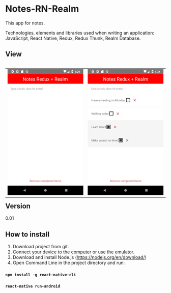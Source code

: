 # Notes-RN-Realm

This app for notes.

Technologies, elements and libraries used when writing an application:
JavaScript, React Native, Redux, Redux Thunk, Realm Database.


## View
<table align="left" width="100%">
  <tbody>
      <td colspan="1"> <img src="./img/screenshot_1.png" alt=" screenshot"/> </td>
      <td colspan="2"> <img src="./img/screenshot_2.png" alt=" screenshot"/> </td>
  </tbody>
</table>

## Version
0.01

## How to install
1) Download project from git.
2) Connect your device to the computer or use the emulator.
3) Download and install Node.js (https://nodejs.org/en/download/)
2) Open Command Line in the project directory and run:
#### `npm install -g react-native-cli`
#### `react-native run-android`
